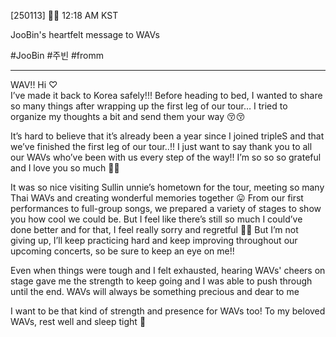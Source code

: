 [250113] 🐣💭 12:18 AM KST

JooBin's heartfelt message to WAVs

#JooBin #주빈 #fromm

___

WAV!! Hi ♡  
I’ve made it back to Korea safely!!! Before heading to bed, I wanted to share so many things after wrapping up the first leg of our tour… I tried to organize my thoughts a bit and send them your way 😚😚

It’s hard to believe that it’s already been a year since I joined tripleS and that we’ve finished the first leg of our tour..!! I just want to say thank you to all our WAVs who’ve been with us every step of the way!! I’m so so so grateful and I love you so much 🫶🏻

It was so nice visiting Sullin unnie’s hometown for the tour, meeting so many Thai WAVs and creating wonderful memories together 😛 From our first performances to full-group songs, we prepared a variety of stages to show you how cool we could be. But I feel like there’s still so much I could’ve done better and for that, I feel really sorry and regretful 🥲🥹
But I’m not giving up, I’ll keep practicing hard and keep improving throughout our upcoming concerts, so be sure to keep an eye on me!!

Even when things were tough and I felt exhausted, hearing WAVs' cheers on stage gave me the strength to keep going and I was able to push through until the end. WAVs will always be something precious and dear to me

I want to be that kind of strength and presence for WAVs too!
To my beloved WAVs, rest well and sleep tight 🤍


